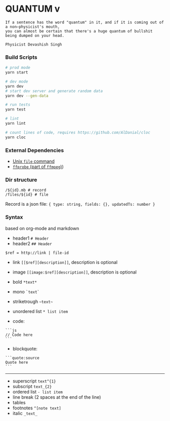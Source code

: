 # QUANTUM v

```
If a sentence has the word "quantum" in it, and if it is coming out of a non–physicist's mouth,
you can almost be certain that there's a huge quantum of bullshit being dumped on your head.

Physicist Devashish Singh
```

### Build Scripts

```sh
# prod mode
yarn start

# dev mode
yarn dev
# start dev server and generate random data
yarn dev --gen-data

# run tests
yarn test

# lint
yarn lint

# count lines of code, requires https://github.com/AlDanial/cloc
yarn cloc

```

### External Dependencies
* [Unix `file` command](https://en.wikipedia.org/wiki/File_(command))
* [`ffprobe` (part of `ffmpeg`)](https://www.ffmpeg.org/ffprobe.html))


### Dir structure
```
/${id}.mb # record
/files/${id} # file
```
Record is a json file: `{ type: string, fields: {}, updatedTs: number }`

### Syntax
based on org-mode and markdown

* header1 `# Header`
* header2 `## Header`

`$ref = http://link | file-id`

* link `[[$ref][description]]`, description is optional
* image `[[image:$ref][description]]`, description is optional

* bold `*text*`
* mono `` `text` ``
* striketrough `~text~`

* unordered list `* list item`

* code:
````
```js
// Code here
```
````

* blockquote:
````
```quote:source
Quote here
```
````

--------


* superscript `text^{1}`
* subscript `text_{2}`
* ordered list `- list item`
* line break (2 spaces at the end of the line)
* tables
* footnotes `^[note text]`
* italic `_text_`
